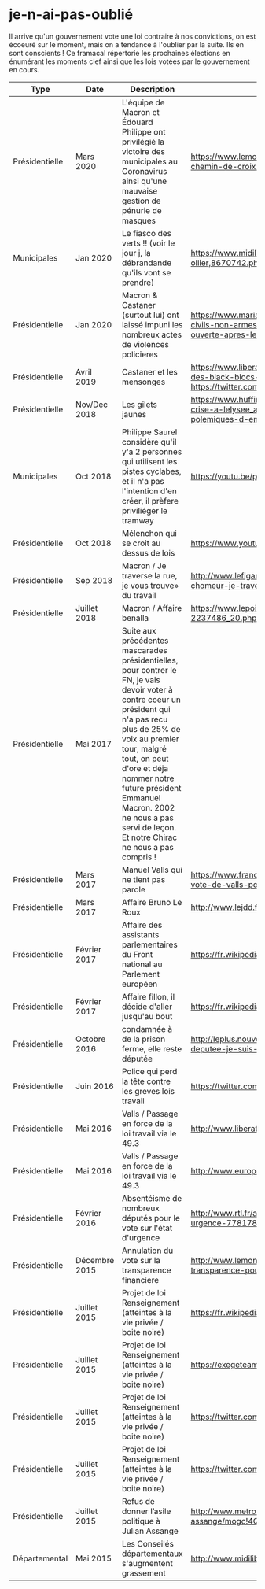 # je-n-ai-pas-oublié

Il arrive qu'un gouvernement vote une loi contraire à nos convictions, on est écoeuré sur le moment, mais on a tendance à l'oublier par la suite. Ils en sont conscients ! Ce framacal répertorie les prochaines élections en énumérant les moments clef ainsi que les lois votées par le gouvernement en cours.

Type | Date | Description | Liens
--- | --- | --- | ---
Présidentielle | Mars 2020 | L'équipe de Macron et Édouard Philippe ont privilégié la victoire des municipales au Coronavirus ainsi qu'une mauvaise gestion de pénurie de masques | https://www.lemonde.fr/politique/article/2020/03/17/entre-campagne-municipale-et-crise-du-coronavirus-le-chemin-de-croix-d-agnes-buzyn_6033395_823448.html
Municipales    | Jan 2020 | Le fiasco des verts !! (voir le jour j, la débrandande qu'ils vont se prendre) | https://www.midilibre.fr/2020/01/18/municipales-a-montpellier-eelv-retire-son-investiture-a-clothilde-ollier,8670742.php
Présidentielle | Jan 2020 | Macron & Castaner (surtout lui) ont laissé impuni les nombreux actes de violences policieres | https://www.marianne.net/politique/violences-policieres-c-est-bien-en-france-que-la-police-tire-sur-des-civils-non-armes & https://www.lemonde.fr/police-justice/article/2020/01/15/violences-policieres-une-enquete-ouverte-apres-le-croche-pied-d-un-policier-a-une-manifestante_6025957_1653578.html
Présidentielle | Avril 2019 | Castaner et les mensonges | https://www.liberation.fr/checknews/2019/05/02/non-l-hopital-de-la-pitie-salpetriere-n-a-pas-ete-attaque-par-des-black-blocs-ni-degrade_1724493?utm_medium=Social&utm_source=Twitter#Echobox=1556805077 & https://twitter.com/PorcherThomas/status/1123978057956589572
Présidentielle | Nov/Dec 2018 | Les gilets jaunes | https://www.huffingtonpost.fr/2018/12/02/quelle-reponse-aux-gilets-jaunes-macron-tient-une-reunion-de-crise-a-lelysee_a_23606268/ & http://lavdn.lavoixdunord.fr/501368/article/2018-12-05/ces-phrases-polemiques-d-emmanuel-macron-qui-ont-mis-de-l-huile-sur-le-feu
Municipales    | Oct 2018 | Philippe Saurel considère qu'il y'a 2 personnes qui utilisent les pistes cyclabes, et il n'a pas l'intention d'en créer, il prèfere priviliéger le tramway | https://youtu.be/pbG00kJqD1Q?t=76
Présidentielle | Oct 2018 | Mélenchon qui se croit au dessus de lois | https://www.youtube.com/watch?v=x4V5UY9JUGs et https://www.youtube.com/watch?v=6V9cxMbmUp4
Présidentielle | Sep 2018 | Macron / Je traverse la rue, je vous trouve» du travail | http://www.lefigaro.fr/politique/le-scan/2018/09/16/25001-20180916ARTFIG00043-macron-a-un-jeune-chomeur-je-traverse-la-rue-je-vous-trouve-du-travail.php
Présidentielle | Juillet 2018 | Macron / Affaire benalla | https://www.lepoint.fr/politique/tolle-politique-apres-la-revelation-de-l-affaire-benalla-19-07-2018-2237486_20.php
Présidentielle | Mai 2017 | Suite aux précédentes mascarades présidentielles, pour contrer le FN, je vais devoir voter à contre coeur un président qui n'a pas recu plus de 25% de voix au premier tour, malgré tout, on peut d'ore et déja nommer notre future président Emmanuel Macron. 2002 ne nous a pas servi de leçon. Et notre Chirac ne nous a pas compris !
Présidentielle | Mars 2017 | Manuel Valls qui ne tient pas parole | https://www.francebleu.fr/infos/politique/trahison-homme-sans-honneur-minable-vives-reactions-gauche-sur-le-vote-de-valls-pour-macron-1490778160
Présidentielle | Mars 2017 | Affaire Bruno Le Roux | http://www.lejdd.fr/Politique/Les-cinq-questions-que-pose-l-affaire-Bruno-Le-Roux-855815
Présidentielle | Février 2017 | Affaire des assistants parlementaires du Front national au Parlement européen | https://fr.wikipedia.org/wiki/Affaire_des_assistants_parlementaires_du_Front_national_au_Parlement_europ%C3%A9en
Présidentielle | Février 2017 | Affaire fillon, il décide d'aller jusqu'au bout | https://fr.wikipedia.org/wiki/Affaire_Fillon
Présidentielle | Octobre 2016 | condamnée à de la prison ferme, elle reste députée | http://leplus.nouvelobs.com/contribution/1364769-sylvie-andrieux-condamnee-a-de-la-prison-ferme-elle-reste-deputee-je-suis-scandalisee.html
Présidentielle | Juin 2016 | Police qui perd la tête contre les greves lois travail | https://twitter.com/Nikos_Los/status/743607951328436224
Présidentielle | Mai 2016 | Valls / Passage en force de la loi travail via le 49.3 | http://www.liberation.fr/france/2016/05/10/que-risque-le-gouvernement-avec-le-493_1451682
Présidentielle | Mai 2016 | Valls / Passage en force de la loi travail via le 49.3 | http://www.europe1.fr/politique/493-un-coup-de-force-qui-va-couter-cher-2741482
Présidentielle | Février 2016 | Absentéisme de nombreux députés pour le vote sur l'état d'urgence | http://www.rtl.fr/actu/politique/reforme-constitutionnelle-441-deputes-absents-pour-le-vote-sur-l-etat-d-urgence-7781780246
Présidentielle | Décembre 2015 | Annulation du vote sur la transparence financiere | http://www.lemonde.fr/les-decodeurs/reactions/2015/12/17/fiscalite-bercy-ecarte-le-projet-d-une-plus-grande-transparence-pour-les-grandes-entreprises_4834270_4355770.html
Présidentielle | Juillet 2015 | Projet de loi Renseignement (atteintes à la vie privée / boite noire) | https://fr.wikipedia.org/wiki/Loi_relative_au_renseignement
Présidentielle | Juillet 2015 | Projet de loi Renseignement (atteintes à la vie privée / boite noire) | https://exegeteamateur.github.io/
Présidentielle | Juillet 2015 | Projet de loi Renseignement (atteintes à la vie privée / boite noire) | https://twitter.com/jesuislibre/status/595612512726478848
Présidentielle | Juillet 2015 | Projet de loi Renseignement (atteintes à la vie privée / boite noire) | https://twitter.com/ronniegarcia/status/592396941868294144
Présidentielle | Juillet 2015 | Refus de donner l’asile politique à Julian Assange | http://www.metronews.fr/info/wikileaks-la-france-rejette-la-demande-d-asile-de-julian-assange/mogc!4QDL43jw7cHPI/
Départemental | Mai 2015 | Les Conseilés départementaux s'augmentent grassement | http://www.midilibre.fr/2015/05/05/pourquoi-les-elus-ont-ete-augmentes,1157442.php
